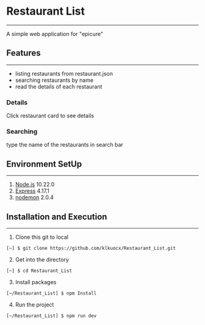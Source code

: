 # Restaurant List
---
A simple web application for "epicure"


## Features
---
- listing restaurants from restaurant.json
- searching restaurants by name
- read the details of each restaurant

### Details
Click restaurant card to see details

### Searching
type the name of the restaurants in search bar


## Environment SetUp
---
1. [Node.js](https://nodejs.org/en/) 10.22.0
2. [Express](https://expressjs.com/en/starter/installing.html) 4.17.1
3. [nodemon](https://nodemon.io/) 2.0.4

## Installation and Execution
---
1. Clone this git to local
```
[~] $ git clone https://github.com/klkuocx/Restaurant_List.git
```

2. Get into the directory
```
[~] $ cd Restaurant_List
```

3. Install packages
```
[~/Restaurant_List] $ npm Install
```

4. Run the project
```
[~/Restaurant_List] $ npm run dev
```